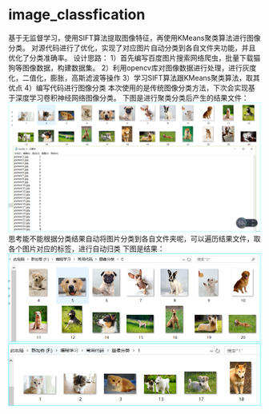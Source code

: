 # image_classfication
基于无监督学习，使用SIFT算法提取图像特征，再使用KMeans聚类算法进行图像分类。
对源代码进行了优化，实现了对应图片自动分类到各自文件夹功能，并且优化了分类准确率。
设计思路：
1）首先编写百度图片搜索网络爬虫，批量下载猫狗等图像数据，构建数据集。
2）利用opencv库对图像数据进行处理，进行灰度化，二值化，膨胀，高斯滤波等操作
3）学习SIFT算法跟KMeans聚类算法，取其优点
4）编写代码进行图像分类
本次使用的是传统图像分类方法，下次会实现基于深度学习卷积神经网络图像分类。
下图是进行聚类分类后产生的结果文件：
 ![Image text]( 分类txt结果文件.png)
思考能不能根据分类结果自动将图片分类到各自文件夹呢，可以遍历结果文件，取各个图片对应的标签，进行自动归类
下图是结果：
 ![Image text](狗类.png)
 ![Image text](猫类.png)
